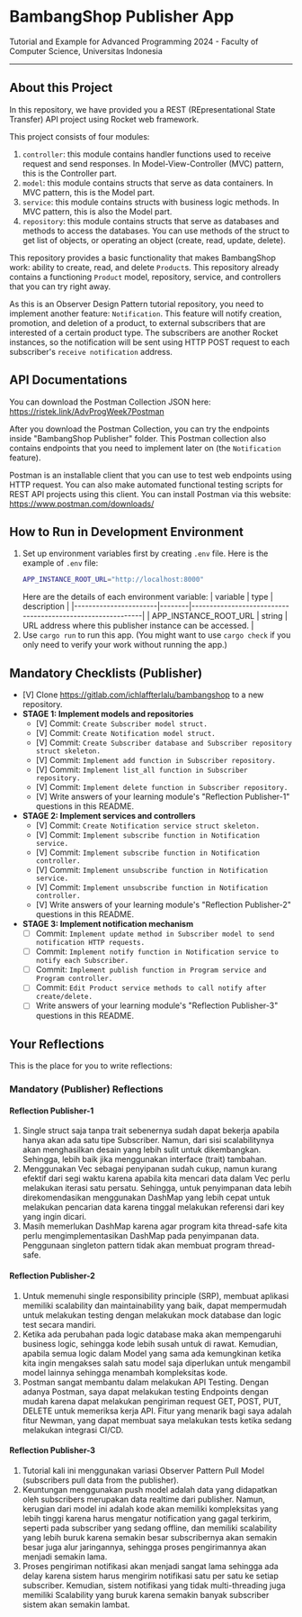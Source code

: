 # BambangShop Publisher App
Tutorial and Example for Advanced Programming 2024 - Faculty of Computer Science, Universitas Indonesia

---

## About this Project
In this repository, we have provided you a REST (REpresentational State Transfer) API project using Rocket web framework.

This project consists of four modules:
1.  `controller`: this module contains handler functions used to receive request and send responses.
    In Model-View-Controller (MVC) pattern, this is the Controller part.
2.  `model`: this module contains structs that serve as data containers.
    In MVC pattern, this is the Model part.
3.  `service`: this module contains structs with business logic methods.
    In MVC pattern, this is also the Model part.
4.  `repository`: this module contains structs that serve as databases and methods to access the databases.
    You can use methods of the struct to get list of objects, or operating an object (create, read, update, delete).

This repository provides a basic functionality that makes BambangShop work: ability to create, read, and delete `Product`s.
This repository already contains a functioning `Product` model, repository, service, and controllers that you can try right away.

As this is an Observer Design Pattern tutorial repository, you need to implement another feature: `Notification`.
This feature will notify creation, promotion, and deletion of a product, to external subscribers that are interested of a certain product type.
The subscribers are another Rocket instances, so the notification will be sent using HTTP POST request to each subscriber's `receive notification` address.

## API Documentations

You can download the Postman Collection JSON here: https://ristek.link/AdvProgWeek7Postman

After you download the Postman Collection, you can try the endpoints inside "BambangShop Publisher" folder.
This Postman collection also contains endpoints that you need to implement later on (the `Notification` feature).

Postman is an installable client that you can use to test web endpoints using HTTP request.
You can also make automated functional testing scripts for REST API projects using this client.
You can install Postman via this website: https://www.postman.com/downloads/

## How to Run in Development Environment
1.  Set up environment variables first by creating `.env` file.
    Here is the example of `.env` file:
    ```bash
    APP_INSTANCE_ROOT_URL="http://localhost:8000"
    ```
    Here are the details of each environment variable:
    | variable              | type   | description                                                |
    |-----------------------|--------|------------------------------------------------------------|
    | APP_INSTANCE_ROOT_URL | string | URL address where this publisher instance can be accessed. |
2.  Use `cargo run` to run this app.
    (You might want to use `cargo check` if you only need to verify your work without running the app.)

## Mandatory Checklists (Publisher)
-   [V] Clone https://gitlab.com/ichlaffterlalu/bambangshop to a new repository.
-   **STAGE 1: Implement models and repositories**
    -   [V] Commit: `Create Subscriber model struct.`
    -   [V] Commit: `Create Notification model struct.`
    -   [V] Commit: `Create Subscriber database and Subscriber repository struct skeleton.`
    -   [V] Commit: `Implement add function in Subscriber repository.`
    -   [V] Commit: `Implement list_all function in Subscriber repository.`
    -   [V] Commit: `Implement delete function in Subscriber repository.`
    -   [V] Write answers of your learning module's "Reflection Publisher-1" questions in this README.
-   **STAGE 2: Implement services and controllers**
    -   [V] Commit: `Create Notification service struct skeleton.`
    -   [V] Commit: `Implement subscribe function in Notification service.`
    -   [V] Commit: `Implement subscribe function in Notification controller.`
    -   [V] Commit: `Implement unsubscribe function in Notification service.`
    -   [V] Commit: `Implement unsubscribe function in Notification controller.`
    -   [V] Write answers of your learning module's "Reflection Publisher-2" questions in this README.
-   **STAGE 3: Implement notification mechanism**
    -   [ ] Commit: `Implement update method in Subscriber model to send notification HTTP requests.`
    -   [ ] Commit: `Implement notify function in Notification service to notify each Subscriber.`
    -   [ ] Commit: `Implement publish function in Program service and Program controller.`
    -   [ ] Commit: `Edit Product service methods to call notify after create/delete.`
    -   [ ] Write answers of your learning module's "Reflection Publisher-3" questions in this README.

## Your Reflections
This is the place for you to write reflections:

### Mandatory (Publisher) Reflections

#### Reflection Publisher-1

1) Single struct saja tanpa trait sebenernya sudah dapat bekerja apabila hanya akan ada satu tipe Subscriber. Namun,
dari sisi scalabilitynya akan menghasilkan desain yang lebih sulit untuk dikembangkan. Sehingga, lebih baik jika
menggunakan interface (trait) tambahan.<br />
2) Menggunakan Vec sebagai penyipanan sudah cukup, namun kurang efektif dari segi waktu karena apabila kita mencari
data dalam Vec perlu melakukan iterasi satu persatu. Sehingga, untuk penyimpanan data lebih direkomendasikan menggunakan
DashMap yang lebih cepat untuk melakukan pencarian data karena tinggal melakukan referensi dari key yang ingin dicari. <br />
3) Masih memerlukan DashMap karena agar program kita thread-safe kita perlu mengimplementasikan DashMap pada penyimpanan
data. Penggunaan singleton pattern tidak akan membuat program thread-safe. <br />

#### Reflection Publisher-2

1) Untuk memenuhi single responsibility principle (SRP), membuat aplikasi memiliki scalability dan maintainability yang baik,
dapat mempermudah untuk melakukan testing dengan melakukan mock database dan logic test secara mandiri. <br />
2) Ketika ada perubahan pada logic database maka akan mempengaruhi business logic, sehingga kode lebih susah untuk di
rawat. Kemudian, apabila semua logic dalam Model yang sama ada kemungkinan ketika kita ingin mengakses salah satu model
saja diperlukan untuk mengambil model lainnya sehingga menambah kompleksitas kode. <br />
3) Postman sangat membantu dalam melakukan API Testing. Dengan adanya Postman, saya dapat melakukan testing Endpoints
dengan mudah karena dapat melakukan pengiriman request GET, POST, PUT, DELETE untuk memeriksa kerja API. Fitur yang menarik
bagi saya adalah fitur Newman, yang dapat membuat saya melakukan tests ketika sedang melakukan integrasi CI/CD. <br />

#### Reflection Publisher-3

1) Tutorial kali ini menggunakan variasi Observer Pattern Pull Model (subscribers pull data from the publisher). <br />
2) Keuntungan menggunakan push model adalah data yang didapatkan oleh subscribers merupakan data realtime dari publisher. 
Namun, kerugian dari model ini adalah kode akan memiliki kompleksitas yang lebih tinggi karena harus mengatur 
notification yang gagal terkirim, seperti pada subscriber yang sedang offline, dan memiliki scalability yang lebih buruk 
karena semakin besar subscribernya akan semakin besar juga alur jaringannya, sehingga proses pengirimannya akan menjadi 
semakin lama. <br />
3) Proses pengiriman notifikasi akan menjadi sangat lama sehingga ada delay karena sistem harus mengirim notifikasi
satu per satu ke setiap subscriber. Kemudian, sistem notifikasi yang tidak multi-threading juga memiliki Scalability
yang buruk karena semakin banyak subscriber sistem akan semakin lambat.
